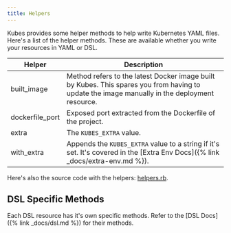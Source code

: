 ```yaml
---
title: Helpers
---
```


Kubes provides some helper methods to help write Kubernetes YAML files.  Here's a list of the helper methods. These are available whether you write your resources in YAML or DSL.

Helper | Description
--- | ---
built_image | Method refers to the latest Docker image built by Kubes. This spares you from having to update the image manually in the deployment resource.
dockerfile_port	| Exposed port extracted from the Dockerfile of the project.
extra | The `KUBES_EXTRA` value.
with_extra | Appends the `KUBES_EXTRA` value to a string if it's set. It's covered in the [Extra Env Docs]({% link _docs/extra-env.md %}).

Here's also the source code with the helpers: [helpers.rb](https://github.com/boltops-tools/kubes/blob/master/lib/kubes/compiler/shared/helpers.rb).


## DSL Specific Methods

Each DSL resource has it's own specific methods. Refer to the [DSL Docs]({% link _docs/dsl.md %}) for their methods.